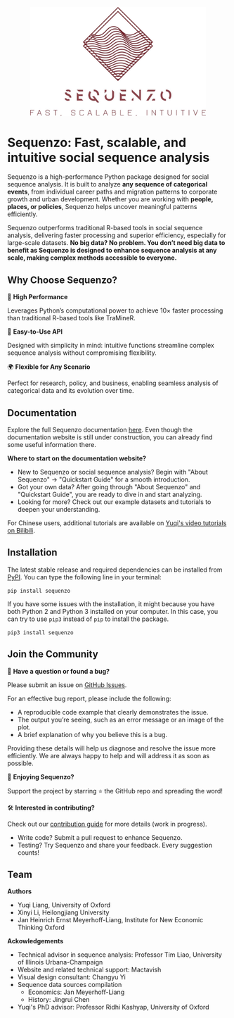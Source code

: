 <p align="center">
  <img src="https://raw.githubusercontent.com/Liang-Team/Sequenzo/main/assets/logo/FullLogo_NoBuffer.jpg" alt="Sequenzo Logo" width="400">
</p>

# Sequenzo: Fast, scalable, and intuitive social sequence analysis

Sequenzo is a high-performance Python package designed for social sequence analysis. It is built to analyze **any sequence of categorical events**, from individual career paths and migration patterns to corporate growth and urban development. 
Whether you are working with **people, places, or policies**, Sequenzo helps uncover meaningful patterns efficiently. 

Sequenzo outperforms traditional R-based tools in social sequence analysis, delivering faster processing and superior efficiency, especially for large-scale datasets. **No big data? No problem. You don’t need big data to benefit as Sequenzo is designed to enhance sequence analysis at any scale, making complex methods accessible to everyone.**

## Why Choose Sequenzo?

🚀 **High Performance**

Leverages Python’s computational power to achieve 10× faster processing than traditional R-based tools like TraMineR.

🎯 **Easy-to-Use API**

Designed with simplicity in mind: intuitive functions streamline complex sequence analysis without compromising flexibility.

🌍 **Flexible for Any Scenario**

Perfect for research, policy, and business, enabling seamless analysis of categorical data and its evolution over time.

## Documentation

Explore the full Sequenzo documentation [here](sequenzo.yuqi-liang.tech). Even though the documentation website is still under construction, you can already find some useful information there.

**Where to start on the documentation website?**
* New to Sequenzo or social sequence analysis? Begin with "About Sequenzo" → "Quickstart Guide" for a smooth introduction.
* Got your own data? After going through "About Sequenzo" and "Quickstart Guide", you are ready to dive in and start analyzing.
* Looking for more? Check out our example datasets and tutorials to deepen your understanding.

For Chinese users, additional tutorials are available on [Yuqi's video tutorials on Bilibili](https://space.bilibili.com/263594713/lists/4147974).

## Installation

The latest stable release and required dependencies can be installed from [PyPI](https://pypi.org/project/sequenzo/). You can type the following line in your terminal:

```
pip install sequenzo
```

If you have some issues with the installation, it might because you have both Python 2 and Python 3 installed on your computer. In this case, you can try to use `pip3` instead of `pip` to install the package.

```
pip3 install sequenzo
```

## Join the Community

💬 **Have a question or found a bug?**

Please submit an issue on [GitHub Issues](https://github.com/Liang-Team/Sequenzo/issues). 

For an effective bug report, please include the following:
* A reproducible code example that clearly demonstrates the issue.
* The output you’re seeing, such as an error message or an image of the plot.
* A brief explanation of why you believe this is a bug.

Providing these details will help us diagnose and resolve the issue more efficiently. We are always happy to help and will address it as soon as possible.

🌟 **Enjoying Sequenzo?**

Support the project by starring ⭐ the GitHub repo and spreading the word!

🛠 **Interested in contributing?**

Check out our [contribution guide]() for more details (work in progress). 

* Write code? Submit a pull request to enhance Sequenzo.
* Testing? Try Sequenzo and share your feedback. Every suggestion counts!

## Team

**Authors**
* Yuqi Liang, University of Oxford
* Xinyi Li, Heilongjiang University
* Jan Heinrich Ernst Meyerhoff-Liang, Institute for New Economic Thinking Oxford

**Ackowledgements**
* Technical advisor in sequence analysis: Professor Tim Liao, University of Illinois Urbana-Champaign
* Website and related technical support: Mactavish
* Visual design consultant: Changyu Yi
* Sequence data sources compilation
  * Economics: Jan Meyerhoff-Liang
  * History: Jingrui Chen
* Yuqi's PhD advisor: Professor Ridhi Kashyap, University of Oxford
